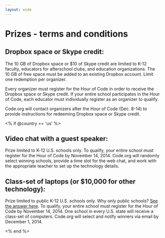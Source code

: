 ```yaml
---
layout: wide
---
```


# Prizes - terms and conditions

## Dropbox space or Skype credit:

The 10 GB of Dropbox space or $10 of Skype credit are limited to K-12 faculty, educators for afterschool clubs, and education organizations. The 10 GB of free space must be added to an existing Dropbox account. Limit one redemption per organizer.

Every organizer must register for the Hour of Code in order to receive the Dropbox space or Skype credit. If your entire school participates in the Hour of Code, each educator must individually register as an organizer to qualify.

Code.org will contact organizers after the Hour of Code (Dec. 8-14) to provide instructions for redeeming Dropbox space or Skype credit.

<% if @country == 'us' %>

## Video chat with a guest speaker:

Prize limited to K-12 U.S. schools only. To qualify, your entire school must register for the Hour of Code by November 14, 2014. Code.org will randomly select winning schools, provide a time slot for the web chat, and work with the appropriate teacher to set up the technology details.

## Class-set of laptops (or $10,000 for other technology):

Prize limited to public K-12 U.S. schools only. Why only public schools? [See the answer here](http://www.hourofcode.com/#faq). To qualify, your entire school must register for the Hour of Code by November 14, 2014. One school in every U.S. state will receive a class-set of computers. Code.org will select and notify winners via email by December 1, 2014.

<% end %>
